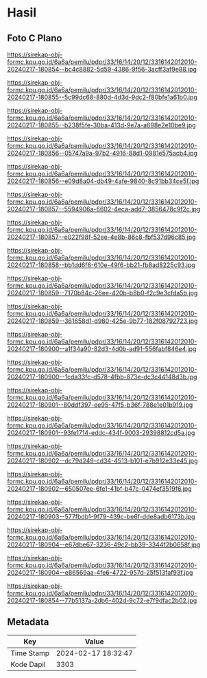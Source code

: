# Hasil

## Foto C Plano

https://sirekap-obj-formc.kpu.go.id/6a6a/pemilu/pdpr/33/16/14/20/12/3316142012010-20240217-180854--bc4c8882-5d59-4386-9f56-3acff3af9e88.jpg

https://sirekap-obj-formc.kpu.go.id/6a6a/pemilu/pdpr/33/16/14/20/12/3316142012010-20240217-180855--5c99dc68-880d-4d3d-9dc2-f80bfe1a61b0.jpg

https://sirekap-obj-formc.kpu.go.id/6a6a/pemilu/pdpr/33/16/14/20/12/3316142012010-20240217-180855--b238f5fe-30ba-413d-9e7a-a698e2e10be9.jpg

https://sirekap-obj-formc.kpu.go.id/6a6a/pemilu/pdpr/33/16/14/20/12/3316142012010-20240217-180856--05747a9a-97b2-4916-88d1-0981e575acb4.jpg

https://sirekap-obj-formc.kpu.go.id/6a6a/pemilu/pdpr/33/16/14/20/12/3316142012010-20240217-180856--e09d8a04-db49-4afe-9840-8c91bb34ce5f.jpg

https://sirekap-obj-formc.kpu.go.id/6a6a/pemilu/pdpr/33/16/14/20/12/3316142012010-20240217-180857--5594906a-6602-4eca-add7-3856478c9f2c.jpg

https://sirekap-obj-formc.kpu.go.id/6a6a/pemilu/pdpr/33/16/14/20/12/3316142012010-20240217-180857--e022f98f-52ee-4e8b-86c8-fbf537d96c85.jpg

https://sirekap-obj-formc.kpu.go.id/6a6a/pemilu/pdpr/33/16/14/20/12/3316142012010-20240217-180858--bb1dd6f6-610e-49f6-bb21-fb8ad8225c93.jpg

https://sirekap-obj-formc.kpu.go.id/6a6a/pemilu/pdpr/33/16/14/20/12/3316142012010-20240217-180859--7170b84c-26ee-420b-b8b0-f2c9e3cfda5b.jpg

https://sirekap-obj-formc.kpu.go.id/6a6a/pemilu/pdpr/33/16/14/20/12/3316142012010-20240217-180859--361658d1-d980-425e-9b77-182f08792723.jpg

https://sirekap-obj-formc.kpu.go.id/6a6a/pemilu/pdpr/33/16/14/20/12/3316142012010-20240217-180900--a1f34a90-82d3-4d0b-ad91-556fabf846e4.jpg

https://sirekap-obj-formc.kpu.go.id/6a6a/pemilu/pdpr/33/16/14/20/12/3316142012010-20240217-180900--1cda33fc-d578-4fbb-873e-dc3c44148d3b.jpg

https://sirekap-obj-formc.kpu.go.id/6a6a/pemilu/pdpr/33/16/14/20/12/3316142012010-20240217-180901--80ddf397-ee95-47f5-b36f-788e1e01b919.jpg

https://sirekap-obj-formc.kpu.go.id/6a6a/pemilu/pdpr/33/16/14/20/12/3316142012010-20240217-180901--93fe1714-eddc-434f-9003-29398812cd5a.jpg

https://sirekap-obj-formc.kpu.go.id/6a6a/pemilu/pdpr/33/16/14/20/12/3316142012010-20240217-180902--dc79d249-cd34-4513-b101-e7b912e33e45.jpg

https://sirekap-obj-formc.kpu.go.id/6a6a/pemilu/pdpr/33/16/14/20/12/3316142012010-20240217-180902--650507ee-6fe1-41bf-b47c-0474ef3519f6.jpg

https://sirekap-obj-formc.kpu.go.id/6a6a/pemilu/pdpr/33/16/14/20/12/3316142012010-20240217-180903--577fbdb1-9f79-439c-be6f-dde8adb6173b.jpg

https://sirekap-obj-formc.kpu.go.id/6a6a/pemilu/pdpr/33/16/14/20/12/3316142012010-20240217-180904--e67dbe67-3236-49c2-bb39-3344f2b0658f.jpg

https://sirekap-obj-formc.kpu.go.id/6a6a/pemilu/pdpr/33/16/14/20/12/3316142012010-20240217-180904--e86569aa-4fe6-4722-957d-25f513faf93f.jpg

https://sirekap-obj-formc.kpu.go.id/6a6a/pemilu/pdpr/33/16/14/20/12/3316142012010-20240217-180854--77b5137a-2db6-402d-9c72-e7f9dfac2b02.jpg


## Metadata

| Key        | Value               |
| ---------- | ------------------- |
| Time Stamp | 2024-02-17 18:32:47 |
| Kode Dapil | 3303                |



